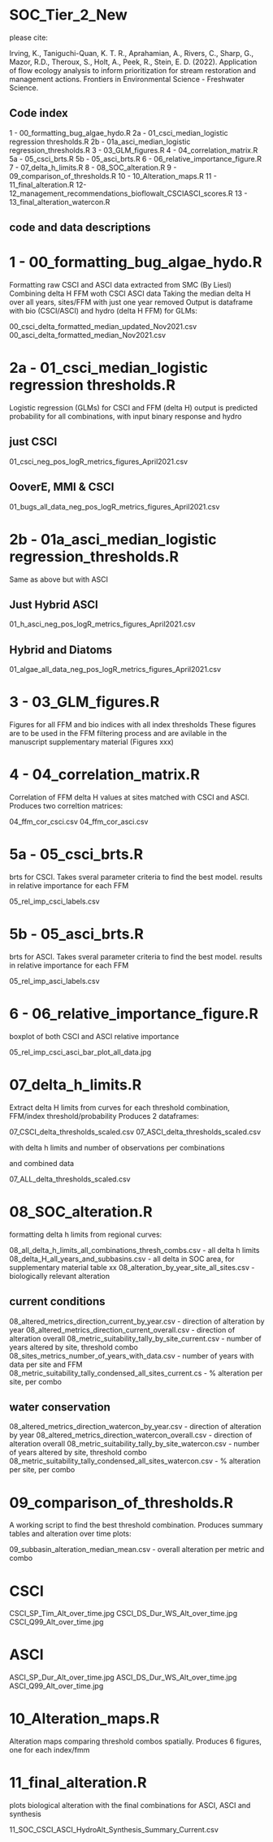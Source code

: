 # SOC_Tier_2_New

please cite: 

Irving, K., Taniguchi-Quan, K. T. R., Aprahamian, A., Rivers, C., Sharp, G., Mazor, R.D., Theroux, S., Holt, A., Peek, R., Stein, E. D. (2022). Application of flow ecology analysis to inform prioritization for stream restoration and management actions. Frontiers in Environmental Science - Freshwater Science.

## Code index

1 - 00_formatting_bug_algae_hydo.R
2a - 01_csci_median_logistic regression thresholds.R
2b - 01a_asci_median_logistic regression_thresholds.R
3 - 03_GLM_figures.R
4 - 04_correlation_matrix.R
5a - 05_csci_brts.R
5b - 05_asci_brts.R
6 - 06_relative_importance_figure.R
7 - 07_delta_h_limits.R
8 - 08_SOC_alteration.R
9 - 09_comparison_of_thresholds.R
10 - 10_Alteration_maps.R
11 - 11_final_alteration.R
12- 12_management_recommendations_bioflowalt_CSCIASCI_scores.R
13 - 13_final_alteration_watercon.R

## code and data descriptions

# 1 - 00_formatting_bug_algae_hydo.R

Formatting raw CSCI and ASCI data extracted from SMC (By Liesl)
Combining delta H FFM woth CSCI ASCI data
Taking the median delta H over all years, sites/FFM with just one year removed
Output is dataframe with bio (CSCI/ASCI) and hydro (delta H FFM) for GLMs:

00_csci_delta_formatted_median_updated_Nov2021.csv
00_asci_delta_formatted_median_Nov2021.csv

# 2a - 01_csci_median_logistic regression thresholds.R

Logistic regression (GLMs) for CSCI and FFM (delta H)
output is predicted probability for all combinations, with input binary response and hydro

## just CSCI
01_csci_neg_pos_logR_metrics_figures_April2021.csv

## OoverE, MMI & CSCI

01_bugs_all_data_neg_pos_logR_metrics_figures_April2021.csv

# 2b - 01a_asci_median_logistic regression_thresholds.R

Same as above but with ASCI

## Just Hybrid ASCI

01_h_asci_neg_pos_logR_metrics_figures_April2021.csv

## Hybrid and Diatoms

01_algae_all_data_neg_pos_logR_metrics_figures_April2021.csv

# 3 - 03_GLM_figures.R

Figures for all FFM and bio indices with all index thresholds
These figures are to be used in the FFM filtering process and are avilable in the manuscript supplementary material (Figures xxx)

# 4 - 04_correlation_matrix.R

Correlation of FFM delta H values at sites matched with CSCI and ASCI. Produces two correltion matrices:

04_ffm_cor_csci.csv
04_ffm_cor_asci.csv

# 5a - 05_csci_brts.R

brts for CSCI. Takes sveral parameter criteria to find the best model. results in relative importance for each FFM

05_rel_imp_csci_labels.csv

# 5b - 05_asci_brts.R

brts for ASCI. Takes sveral parameter criteria to find the best model. results in relative importance for each FFM

05_rel_imp_asci_labels.csv


# 6 - 06_relative_importance_figure.R

boxplot of both CSCI and ASCI relative importance

05_rel_imp_csci_asci_bar_plot_all_data.jpg


# 07_delta_h_limits.R

Extract delta H limits from curves for each threshold combination, FFM/index threshold/probability
Produces 2 dataframes:

07_CSCI_delta_thresholds_scaled.csv
07_ASCI_delta_thresholds_scaled.csv

with delta h limits and number of observations per combinations

and combined data 

07_ALL_delta_thresholds_scaled.csv

# 08_SOC_alteration.R

formatting delta h limits from regional curves: 

08_all_delta_h_limits_all_combinations_thresh_combs.csv - all delta h limits
08_delta_H_all_years_and_subbasins.csv - all delta in SOC area, for supplementary material table xx
08_alteration_by_year_site_all_sites.csv - biologically relevant alteration

## current conditions

08_altered_metrics_direction_current_by_year.csv - direction of alteration by year
08_altered_metrics_direction_current_overall.csv - direction of alteration overall
08_metric_suitability_tally_by_site_current.csv - number of years altered by site, threshold combo
08_sites_metrics_number_of_years_with_data.csv - number of years with data per site and FFM
08_metric_suitability_tally_condensed_all_sites_current.cs - % alteration per site, per combo

## water conservation
08_altered_metrics_direction_watercon_by_year.csv - direction of alteration by year
08_altered_metrics_direction_watercon_overall.csv - direction of alteration overall
08_metric_suitability_tally_by_site_watercon.csv - number of years altered by site, threshold combo
08_metric_suitability_tally_condensed_all_sites_watercon.csv - % alteration per site, per combo

# 09_comparison_of_thresholds.R

A working script to find the best threshold combination. Produces summary tables and alteration over time plots:

09_subbasin_alteration_median_mean.csv - overall alteration per metric and combo

# CSCI
CSCI_SP_Tim_Alt_over_time.jpg
CSCI_DS_Dur_WS_Alt_over_time.jpg
CSCI_Q99_Alt_over_time.jpg

# ASCI
ASCI_SP_Dur_Alt_over_time.jpg
ASCI_DS_Dur_WS_Alt_over_time.jpg
ASCI_Q99_Alt_over_time.jpg

# 10_Alteration_maps.R

Alteration maps comparing threshold combos spatially. Produces 6 figures, one for each index/fmm

# 11_final_alteration.R

plots biological alteration with the final combinations for ASCI, ASCI and synthesis

11_SOC_CSCI_ASCI_HydroAlt_Synthesis_Summary_Current.csv

